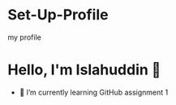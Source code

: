 # Set-Up-Profile
my profile
# Hello, I'm Islahuddin 👋
- 🌱 I’m currently learning GitHub assignment 1
